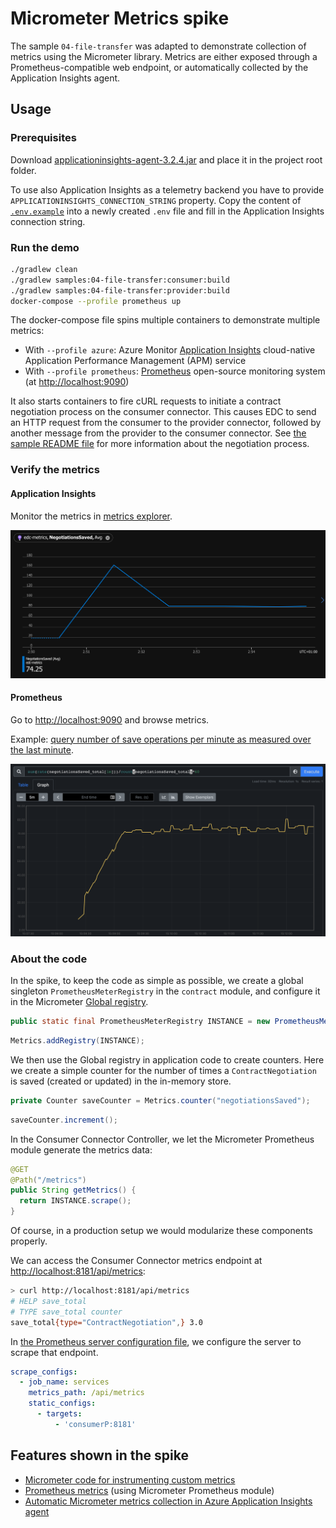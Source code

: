 # Micrometer Metrics spike

The sample `04-file-transfer` was adapted to demonstrate collection of metrics using the Micrometer library. Metrics are either exposed through a Prometheus-compatible web endpoint, or automatically collected by the Application Insights agent.

## Usage

### Prerequisites

Download [applicationinsights-agent-3.2.4.jar](https://docs.microsoft.com/en-us/azure/azure-monitor/app/java-in-process-agent#download-the-jar-file) and place it in the project root folder.

To use also Application Insights as a telemetry backend you have to provide `APPLICATIONINSIGHTS_CONNECTION_STRING` property. Copy the content of [`.env.example`](./.env.example) into a newly created `.env` file and fill in the Application Insights connection string.

### Run the demo

```bash
./gradlew clean
./gradlew samples:04-file-transfer:consumer:build
./gradlew samples:04-file-transfer:provider:build
docker-compose --profile prometheus up
```

The docker-compose file spins multiple containers to demonstrate multiple metrics:
- With `--profile azure`: Azure Monitor [Application Insights](https://docs.microsoft.com/azure/azure-monitor/app/app-insights-overview) cloud-native Application Performance Management (APM) service
- With `--profile prometheus`:  [Prometheus](https://prometheus.io/) open-source monitoring system (at [http://localhost:9090](http://localhost:9090))

It also starts containers to fire cURL requests to initiate a contract negotiation process on the consumer connector. This causes EDC to send an HTTP request from the consumer to the provider connector, followed by another message from the provider to the consumer connector. See [the sample README file](samples/04-file-transfer//README.md) for more information about the negotiation process.

### Verify the metrics

#### Application Insights

Monitor the metrics in [metrics explorer](https://docs.microsoft.com/en-us/azure/azure-monitor/essentials/metrics-getting-started).

![App Insights metric](.attachments/app_insights.png)

#### Prometheus

Go to [http://localhost:9090](http://localhost:9090) and browse metrics.

Example: [query number of save operations per minute as measured over the last minute](http://localhost:9090/graph?g0.expr=sum(rate(negotiationsSaved_total%5B1m%5D))%2Fcount(negotiationsSaved_total)*60&g0.tab=0&g0.stacked=0&g0.show_exemplars=0&g0.range_input=5m).

![Prometheus metric](.attachments/prometheus.png)

### About the code

In the spike, to keep the code as simple as possible, we create a global singleton `PrometheusMeterRegistry` in the `contract` module, and configure it in the Micrometer [Global registry](https://micrometer.io/docs/concepts#_global_registry).

```java
public static final PrometheusMeterRegistry INSTANCE = new PrometheusMeterRegistry(PrometheusConfig.DEFAULT);
```

```java
Metrics.addRegistry(INSTANCE);
```

We then use the Global registry in application code to create counters. Here we create a simple counter for the number of times a `ContractNegotiation` is saved (created or updated) in the in-memory store.

```java
private Counter saveCounter = Metrics.counter("negotiationsSaved");
```

```java
saveCounter.increment();
```

In the Consumer  Connector Controller, we let the Micrometer Prometheus module generate the metrics data:

```java
@GET
@Path("/metrics")
public String getMetrics() {
  return INSTANCE.scrape();
}
```

Of course, in a production setup we would modularize these components properly.

We can access the Consumer Connector metrics endpoint at [http://localhost:8181/api/metrics](http://localhost:8181/api/metrics):

```sh
> curl http://localhost:8181/api/metrics
# HELP save_total  
# TYPE save_total counter
save_total{type="ContractNegotiation",} 3.0
```

In [the Prometheus server configuration file](prometheus/prometheus.yml), we configure the server to scrape that endpoint.

```yaml
scrape_configs:
  - job_name: services
    metrics_path: /api/metrics
    static_configs:
      - targets:
          - 'consumerP:8181'
```

## Features shown in the spike

- [Micrometer code for instrumenting custom metrics](https://micrometer.io/docs/concepts)
- [Prometheus metrics](https://micrometer.io/docs/registry/prometheus) (using Micrometer Prometheus module)
- [Automatic Micrometer metrics collection in Azure Application Insights agent](https://docs.microsoft.com/azure/azure-monitor/app/java-in-process-agent#send-custom-metrics-by-using-micrometer)
